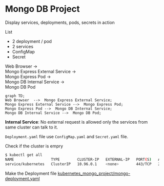 # Mongo DB Project
Display services, deployments, pods, secrets in action

List
- 2 deployment / pod
- 2 services
- ConfigMap
- Secret

Web Browser  ->  
Mongo Express External Service ->  
Mongo Express Pod ->  
Mongo DB Internal Service ->  
Mongo DB Pod  

```mermaid
graph TD;
Web Browser  -->  Mongo Express External Service; 
Mongo Express External Service -->  Mongo Express Pod;
Mongo Express Pod -->  Mongo DB Internal Service;
Mongo DB Internal Service -->  Mongo DB Pod; 
```

**Internal Service**: No external request is allowed only the services from same cluster can talk to it.

`Deployment.yaml` file use `ConfigMap.yaml` and `Secret.yaml` file.

Check if the cluster is empry
```bash
$ kubectl get all
NAME                 TYPE        CLUSTER-IP   EXTERNAL-IP   PORT(S)   AGE
service/kubernetes   ClusterIP   10.96.0.1    <none>        443/TCP   25h
```

Make the Deployment file [kubernetes_mongo_project/mongo-deployment.yaml](mongo-deployment.yaml)
